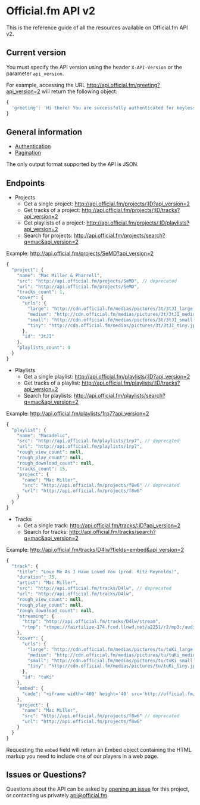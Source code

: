 # Official.fm API v2

This is the reference guide of all the resources available on Official.fm API v2.

## Current version

You must specify the API version using the header `X-API-Version` or the parameter `api_version`.

For example, accessing the URL <http://api.official.fm/greeting?api_version=2> will return the following object:

```javascript
{
  'greeting': 'Hi there! You are successfully authenticated for keyless access.'
}
```

## General information

  * [Authentication](https://github.com/officialfm/api/blob/master/sections/authentication.md)
  * [Pagination](https://github.com/officialfm/api/blob/master/sections/pagination.md)

The only output format supported by the API is JSON.

## Endpoints

  * Projects
    * Get a single project: <http://api.official.fm/projects/:ID?api_version=2>
    * Get tracks of a project: <http://api.official.fm/projects/:ID/tracks?api_version=2>
    * Get playlists of a project: <http://api.official.fm/projects/:ID/playlists?api_version=2>
    * Search for projects: <http://api.official.fm/projects/search?q=mac&api_version=2>

Example:
<http://api.official.fm/projects/SeMD?api_version=2>

```javascript
{
  "project": {
    "name": "Mac Miller & Pharrell",
    "src": "http://api.official.fm/projects/SeMD", // deprecated
    "url": "http://api.official.fm/projects/SeMD",
    "tracks_count": 1,
    "cover": {
      "urls": {
        "large": "http://cdn.official.fm/medias/pictures/3t/3tJI_large.jpg",
        "medium": "http://cdn.official.fm/medias/pictures/3t/3tJI_medium.jpg",
        "small": "http://cdn.official.fm/medias/pictures/3t/3tJI_small.jpg",
        "tiny": "http://cdn.official.fm/medias/pictures/3t/3tJI_tiny.jpg"
      },
      "id": "3tJI"
    },
    "playlists_count": 0
  }
}
```

  * Playlists
    * Get a single playlist: <http://api.official.fm/playlists/:ID?api_version=2>
    * Get tracks of a playlist: <http://api.official.fm/playlists/:ID/tracks?api_version=2>
    * Search for playlists: <http://api.official.fm/playlists/search?q=mac&api_version=2>

Example:
<http://api.official.fm/playlists/1rp7?api_version=2>

```javascript
{
  "playlist": {
    "name": "Macadelic",
    "src": "http://api.official.fm/playlists/1rp7", // deprecated
    "url": "http://api.official.fm/playlists/1rp7",
    "rough_view_count": null,
    "rough_play_count": null,
    "rough_download_count": null,
    "tracks_count": 15,
    "project": {
      "name": "Mac Miller",
      "src": "http://api.official.fm/projects/f8w6" // deprecated
      "url": "http://api.official.fm/projects/f8w6"
    }
  }
}
```

  * Tracks
    * Get a single track: <http://api.official.fm/tracks/:ID?api_version=2>
    * Search for tracks: <http://api.official.fm/tracks/search?q=mac&api_version=2>

Example:
<http://api.official.fm/tracks/D4lw?fields=embed&api_version=2>

```javascript
{
  "track": {
    "title": "Love Me As I Have Loved You (prod. Ritz Reynolds)",
    "duration": 75,
    "artist": "Mac Miller",
    "src": "http://api.official.fm/tracks/D4lw", // deprecated
    "url": "http://api.official.fm/tracks/D4lw",
    "rough_view_count": null,
    "rough_play_count": null,
    "rough_download_count": null,
    "streaming": {
      "http": "http://api.official.fm/tracks/D4lw/stream",
      "rtmp": "rtmpe://fairtilize-174.fcod.llnwd.net/a2251/r2/mp3:/audio2/s/D4/D4lw_3594640?h=949ae69d743987d2cf46801c8ef9485a"
    },
    "cover": {
      "urls": {
        "large": "http://cdn.official.fm/medias/pictures/tu/tuKi_large.jpg",
        "medium": "http://cdn.official.fm/medias/pictures/tu/tuKi_medium.jpg",
        "small": "http://cdn.official.fm/medias/pictures/tu/tuKi_small.jpg",
        "tiny": "http://cdn.official.fm/medias/pictures/tu/tuKi_tiny.jpg"
      },
      "id": "tuKi"
    },
    "embed": {
      "code": "<iframe width='400' height='40' src='http://official.fm/player?skin_bg=000000&skin_fg=FFFFFF&width=400&height=40&feed=http%253A%252F%252Fofficial.fm%252F%252Ffeed%252Ftracks%252FD4lw' frameborder='0'></iframe>"
    },
    "project": {
      "name": "Mac Miller",
      "src": "http://api.official.fm/projects/f8w6" // deprecated
      "url": "http://api.official.fm/projects/f8w6"
    }
  }
}
```

Requesting the `embed` field will return an Embed object containing the HTML markup you need to include one of our players in a web page.

## Issues or Questions?

Questions about the API can be asked by [opening an issue](https://github.com/officialfm/api/issues/new) for this project, or contacting us privately [api@official.fm](mailto:api@official.fm).
